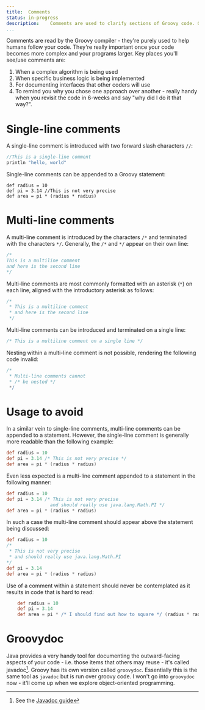 ```yaml
---
title:	Comments  
status:	in-progress
description:	Comments are used to clarify sections of Groovy code. Groovy supports two types of comments - single line and multi-line.  
...
```

Comments are read by the Groovy compiler - they're purely used to help humans follow your code. They're really important once your code becomes more complex and your programs larger. Key places you'll see/use comments are:

1. When a complex algorithm is being used
2. When specific business logic is being implemented
2. For documenting interfaces that other coders will use
3. To remind you why you chose one approach over another - really handy when you revisit the code in 6-weeks and say "why did I do it that way?".

# Single-line comments
A single-line comment is introduced with two forward slash characters `//`:

```groovy
//This is a single-line comment
println "hello, world"
```
    
Single-line comments can be appended to a Groovy statement:

    def radius = 10
    def pi = 3.14 //This is not very precise
    def area = pi * (radius * radius)

# Multi-line comments
    
A multi-line comment is introduced by the characters `/*` and terminated with the characters `*/`. Generally, the `/*` and `*/` appear on their own line:

```groovy
/*
This is a multiline comment
and here is the second line
*/
```

Multi-line comments are most commonly formatted with an asterisk (`*`) on each line, aligned with the introductory asterisk as follows:

```groovy
/*
 * This is a multiline comment
 * and here is the second line
 */
```

Multi-line comments can be introduced and terminated on a single line:

```groovy
/* This is a multiline comment on a single line */
```

Nesting within a multi-line comment is not possible, rendering the following code invalid:

```groovy
/*
 * Multi-line comments cannot 
 * /* be nested */
 */
```
    
# Usage to avoid    
In a similar vein to single-line comments, multi-line comments can be appended to a statement. However, the single-line comment is generally more readable than the following example:

```groovy
def radius = 10
def pi = 3.14 /* This is not very precise */
def area = pi * (radius * radius)
```

Even less expected is a multi-line comment appended to a statement in the following manner:

```groovy
def radius = 10
def pi = 3.14 /* This is not very precise
                and should really use java.lang.Math.PI */
def area = pi * (radius * radius)
```
    
In such a case the multi-line comment should appear above the statement being discussed:

```groovy
def radius = 10
/*
 * This is not very precise
 * and should really use java.lang.Math.PI
*/
def pi = 3.14 
def area = pi * (radius * radius)    
```
    
Use of a comment within a statement should never be contemplated as it results in code that is hard to read:

```groovy
    def radius = 10
    def pi = 3.14
    def area = pi * /* I should find out how to square */ (radius * radius)
```

# Groovydoc

Java provides a very handy tool for documenting the outward-facing aspects of your code - i.e. those items that others may reuse  - it's called javadoc[^javadoc]. Groovy has its own version called `groovydoc`. Essentially this is the same tool as `javadoc` but is run over groovy code. I won't go into `groovydoc` now - it'll come up when we explore object-oriented programming.

[^javadoc]: See the [Javadoc guide](http://docs.oracle.com/javase/1.5.0/docs/tooldocs/windows/javadoc.html)